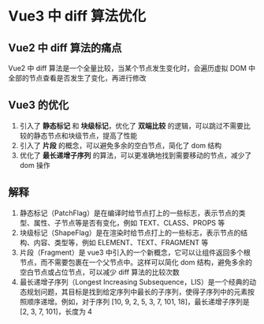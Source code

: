 # Vue3 中 diff 算法优化

## Vue2 中 diff 算法的痛点

Vue2 中 diff 算法是一个全量比较，当某个节点发生变化时，会遍历虚拟 DOM 中全部的节点查看是否发生了变化，再进行修改

## Vue3 的优化

1. 引入了 **静态标记** 和 **块级标记**，优化了 **双端比较** 的逻辑，可以跳过不需要比较的静态节点和块级节点，提高了性能
2. 引入了 **片段** 的概念，可以避免多余的空白节点，简化了 dom 结构
3. 优化了 **最长递增子序列** 的算法，可以更准确地找到需要移动的节点，减少了 dom 操作

## 解释

1. 静态标记（PatchFlag）是在编译时给节点打上的一些标志，表示节点的类型、属性、子节点等是否有变化，例如 TEXT、CLASS、PROPS 等
2. 块级标记（ShapeFlag）是在渲染时给节点打上的一些标志，表示节点的结构、内容、类型等，例如 ELEMENT、TEXT、FRAGMENT 等
3. 片段（Fragment）是 vue3 中引入的一个新概念，它可以让组件返回多个根节点，而不需要包裹在一个父节点中。这样可以简化 dom 结构，避免多余的空白节点或占位节点，可以减少 diff 算法的比较次数
4. 最长递增子序列（Longest Increasing Subsequence，LIS）是一个经典的动态规划问题，其目标是找到给定序列中最长的子序列，使得子序列中的元素按照顺序递增。例如，对于序列 [10, 9, 2, 5, 3, 7, 101, 18]，最长递增子序列是 [2, 3, 7, 101]，长度为 4
